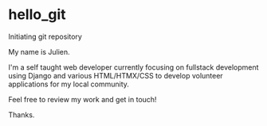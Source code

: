 # hello_git
Initiating git repository

My name is Julien. 

I'm a self taught web developer currently focusing on fullstack development using Django and various HTML/HTMX/CSS to develop volunteer applications for my local community. 

Feel free to review my work and get in touch!

Thanks. 
